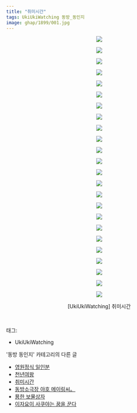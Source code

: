 ```yaml
---
title: "취미시간"
tags: UkiUkiWatching 동방_동인지
image: ghap/1899/001.jpg
---
```

<div class="article">
<p style="text-align: center; clear: none; float: none;"><img src="{{ site.nasurl }}/ghap/1899/001.jpg"/></p>
<p style="text-align: center; clear: none; float: none;"><img src="{{ site.nasurl }}/ghap/1899/002.jpg"/></p>
<p style="text-align: center; clear: none; float: none;"><img src="{{ site.nasurl }}/ghap/1899/003.jpg"/></p>
<p style="text-align: center; clear: none; float: none;"><img src="{{ site.nasurl }}/ghap/1899/004.jpg"/></p>
<p style="text-align: center; clear: none; float: none;"><img src="{{ site.nasurl }}/ghap/1899/005.jpg"/></p>
<p style="text-align: center; clear: none; float: none;"><img src="{{ site.nasurl }}/ghap/1899/006.jpg"/></p>
<p style="text-align: center; clear: none; float: none;"><img src="{{ site.nasurl }}/ghap/1899/007.jpg"/></p>
<p style="text-align: center; clear: none; float: none;"><img src="{{ site.nasurl }}/ghap/1899/008.jpg"/></p>
<p style="text-align: center; clear: none; float: none;"><img src="{{ site.nasurl }}/ghap/1899/009.jpg"/></p>
<p style="text-align: center; clear: none; float: none;"><img src="{{ site.nasurl }}/ghap/1899/010.jpg"/></p>
<p style="text-align: center; clear: none; float: none;"><img src="{{ site.nasurl }}/ghap/1899/011.jpg"/></p>
<p style="text-align: center; clear: none; float: none;"><img src="{{ site.nasurl }}/ghap/1899/012.jpg"/></p>
<p style="text-align: center; clear: none; float: none;"><img src="{{ site.nasurl }}/ghap/1899/013.jpg"/></p>
<p style="text-align: center; clear: none; float: none;"><img src="{{ site.nasurl }}/ghap/1899/014.jpg"/></p>
<p style="text-align: center; clear: none; float: none;"><img src="{{ site.nasurl }}/ghap/1899/015.jpg"/></p>
<p style="text-align: center; clear: none; float: none;"><img src="{{ site.nasurl }}/ghap/1899/016.jpg"/></p>
<p style="text-align: center; clear: none; float: none;"><img src="{{ site.nasurl }}/ghap/1899/017.jpg"/></p>
<p style="text-align: center; clear: none; float: none;"><img src="{{ site.nasurl }}/ghap/1899/018.jpg"/></p>
<p style="text-align: center; clear: none; float: none;"><img src="{{ site.nasurl }}/ghap/1899/019.jpg"/></p>
<p style="text-align: center; clear: none; float: none;"><img src="{{ site.nasurl }}/ghap/1899/020.jpg"/></p>
<p style="text-align: center; clear: none; float: none;"><img src="{{ site.nasurl }}/ghap/1899/021.jpg"/></p>
<p style="text-align: center; clear: none; float: none;"><img src="{{ site.nasurl }}/ghap/1899/022.jpg"/></p>
<p style="text-align: center; clear: none; float: none;"><img src="{{ site.nasurl }}/ghap/1899/023.jpg"/></p>
<p style="text-align: center; clear: none; float: none;"><img src="{{ site.nasurl }}/ghap/1899/024.jpg"/></p>
<p style="text-align: center; clear: none; float: none;">[UkiUkiWatching] 취미시간</p>
<p><br/></p>
</div><div class="tagTrail">
<p>태그: </p>
<ul>
<li>UkiUkiWatching</li>
</ul>
</div><div class="another">
<p>'동방 동인지' 카테고리의 다른 글</p>
<ul>
<li><a href="/2016-08-29-ghap_1901">영원정식 일인분</a></li>
<li><a href="/2016-08-29-ghap_1900">천년여왕</a></li>
<li><a href="/2016-08-29-ghap_1899">취미시간</a></li>
<li><a href="/2016-08-29-ghap_1898">동방소극장 야호 메이링씨。</a></li>
<li><a href="/2016-08-29-ghap_1897">묭한 보물상자</a></li>
<li><a href="/2016-08-28-ghap_1895">이자요이 사쿠야는 꿈을 꾼다</a></li>
</ul>
</div><div class="cb_module cb_fluid">
<div class="cb_wrt cb_profile">
</div><!-- commentList close -->
</div>